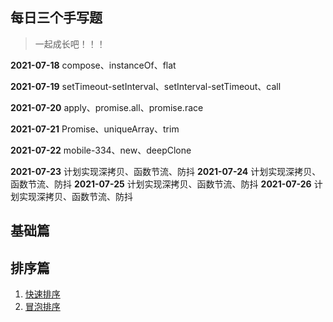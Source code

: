 ## 每日三个手写题

>  一起成长吧！！！

**2021-07-18** compose、instanceOf、flat

**2021-07-19** setTimeout-setInterval、setInterval-setTimeout、call

**2021-07-20** apply、promise.all、promise.race

**2021-07-21** Promise、uniqueArray、trim 

**2021-07-22** mobile-334、new、deepClone

**2021-07-23** 计划实现深拷贝、函数节流、防抖
**2021-07-24** 计划实现深拷贝、函数节流、防抖
**2021-07-25** 计划实现深拷贝、函数节流、防抖
**2021-07-26** 计划实现深拷贝、函数节流、防抖


## 基础篇

## 排序篇

1. [快速排序](https://github.com/qianlongo/fe-handwriting/blob/master/17.quick-sort.js)
2. [冒泡排序](https://github.com/qianlongo/fe-handwriting/blob/master/18.bubble-sort.js)